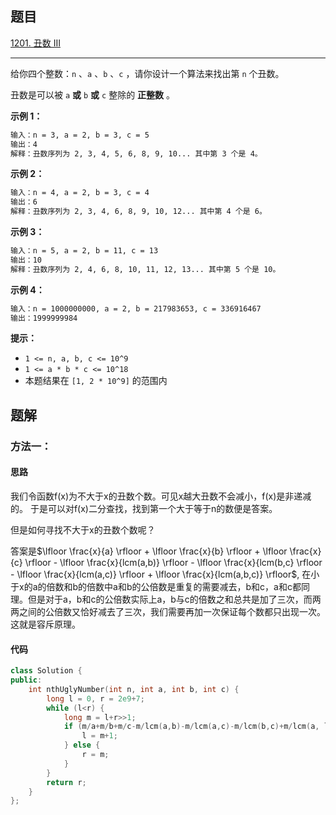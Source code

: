 ## 题目

[1201. 丑数 III](https://leetcode.cn/problems/ugly-number-iii/)

---

给你四个整数：`n` 、`a` 、`b` 、`c` ，请你设计一个算法来找出第 `n` 个丑数。

丑数是可以被 `a` **或** `b` **或** `c` 整除的 **正整数** 。

  

**示例 1：**

```txt
输入：n = 3, a = 2, b = 3, c = 5
输出：4
解释：丑数序列为 2, 3, 4, 5, 6, 8, 9, 10... 其中第 3 个是 4。
```

**示例 2：**

```txt
输入：n = 4, a = 2, b = 3, c = 4
输出：6
解释：丑数序列为 2, 3, 4, 6, 8, 9, 10, 12... 其中第 4 个是 6。
```

**示例 3：**

```txt
输入：n = 5, a = 2, b = 11, c = 13
输出：10
解释：丑数序列为 2, 4, 6, 8, 10, 11, 12, 13... 其中第 5 个是 10。
```

**示例 4：**

```txt
输入：n = 1000000000, a = 2, b = 217983653, c = 336916467
输出：1999999984
```
  

**提示：**

-   `1 <= n, a, b, c <= 10^9`
-   `1 <= a * b * c <= 10^18`
-   本题结果在 `[1, 2 * 10^9]` 的范围内

  

## 题解

### 方法一：

#### 思路

我们令函数f(x)为不大于x的丑数个数。可见x越大丑数不会减小，f(x)是非递减的。
于是可以对f(x)二分查找，找到第一个大于等于n的数便是答案。

但是如何寻找不大于x的丑数个数呢？

答案是$\lfloor \frac{x}{a} \rfloor + \lfloor \frac{x}{b} \rfloor + \lfloor \frac{x}{c} \rfloor - \lfloor \frac{x}{lcm(a,b)} \rfloor - \lfloor \frac{x}{lcm(b,c} \rfloor - \lfloor \frac{x}{lcm(a,c)} \rfloor + \lfloor \frac{x}{lcm(a,b,c)} \rfloor$, 在小于x的a的倍数和b的倍数中a和b的公倍数是重复的需要减去，b和c，a和c都同理。但是对于a，b和c的公倍数实际上a，b与c的倍数之和总共是加了三次，而两两之间的公倍数又恰好减去了三次，我们需要再加一次保证每个数都只出现一次。这就是容斥原理。

#### 代码

```cpp
class Solution {
public:
    int nthUglyNumber(int n, int a, int b, int c) {
        long l = 0, r = 2e9+7;
        while (l<r) {
            long m = l+r>>1;
            if (m/a+m/b+m/c-m/lcm(a,b)-m/lcm(a,c)-m/lcm(b,c)+m/lcm(a, lcm(b, c)) < n) {
                l = m+1;
            } else {
                r = m;
            }
        }
        return r;
    }
};
```
